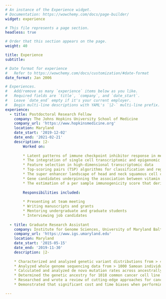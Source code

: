 ```yaml
---
# An instance of the Experience widget.
# Documentation: https://wowchemy.com/docs/page-builder/
widget: experience

# This file represents a page section.
headless: true

# Order that this section appears on the page.
weight: 40

title: Experience
subtitle:

# Date format for experience
#   Refer to https://wowchemy.com/docs/customization/#date-format
date_format: Jan 2006

# Experiences.
#   Add/remove as many `experience` items below as you like.
#   Required fields are `title`, `company`, and `date_start`.
#   Leave `date_end` empty if it's your current employer.
#   Begin multi-line descriptions with YAML's `|2-` multi-line prefix.
experience:
  - title: Postdoctoral Research Fellow
    company: The Johns Hopkins University School of Medicine
    company_url: 'https://www.hopkinsmedicine.org'
    location: Maryland
    date_start: '2019-12-02'
    date_end: '2021-02-21'
    description: |2-
        Worked on:
        
        * Latent patterns of immune checkpoint inhibitor response in melanoma that associate with progression free survival, the immunogenialternative splicing , super enhancers
        * The integration of single cell transcriptomic and epigenomic sequencing data
        * Feature selection in high-dimensional transcriptomic data 
        * Top-scoring pairs (TSP) algorithms for classification and regression
        * The super enhancer landscape of head and neck squamous cell carcinoma
        * Gene candidates underpinning the association between vitamin D and head and neck cancer
        * The estimation of a per sample immunogenicity score that derives from cancer-specific alternative splicing events
        
        Responsibilities included:
        
        * Presenting at team meeting
        * Writing manuscripts and grants
        * Mentoring undergraduate and graduate students
        * Interviewing job candidates
        
  - title: Graduate Research Assistant
    company: Institute for Genome Sciences, University of Maryland Baltimore
    company_url: 'https://www.igs.umaryland.edu'
    location: Maryland
    date_start: '2015-05-15'
    date_end: '2019-11-30'
    description: |2-
    
    * Characterized and analyzed genetic variant distributions from > 40,000 human genomes as part of the NHLBI TOPMed program
    * Analyzed whole genome sequencing data from > 1000 Samoan individuals to study the evolutionary history of modern Samoa
    * Calculated and analyzed de novo mutation rates across ancestrally diverse human populations and discovered a mutation reduction in the Amish founder population
    * Determined the genetic ancestry for 1018 common cancer cell line models and identified gene expression and mutation differences from ancestrally diverse cancer cell lines.
    * Researched and wrote a review of cutting-edge approaches for cancer detection and treatment via non-invasive liquid biopsy
    * Demonstrated that significant cost and time biases when performing clinical genetic variant prioritization on individuals with non-European ancestral backgrounds

---
```


